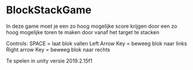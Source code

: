# BlockStackGame

In deze game moet je een zo hoog mogelijke score krijgen door een zo hoog mogelijke toren te maken door vanaf het target te stacken

Controls: SPACE = laat blok vallen    Left Arrow Key = beweeg blok naar links        Right arrow Key = beweeg blok naar rechts 

Te spelen in unity versie 2019.2.15f1